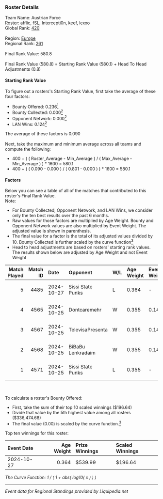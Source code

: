 ### Roster Details<br />
Team Name: Austrian Force<br />
Roster: afflic, fSL, Intercepti0n, keef, lexxo<br />
Global Rank: [420](../standings_global.md)<br />
<br />
Region: [Europe]( ../standings_europe.md)<br />
Regional Rank: [261]( ../standings_europe.md)<br />
<br />
Final Rank Value:  580.8<br />
<br />
Final Rank Value (580.8) = Starting Rank Value (580.1) + Head To Head Adjustments (0.8)<br />

#### Starting Rank Value<br />
To figure out a rosters's Starting Rank Value, first take the average of these four factors:<br />
- Bounty Offered: 0.236[<sup>1</sup>](#table2)
- Bounty Collected: 0.000[<sup>2</sup>](#table1)
- Opponent Network: 0.000[<sup>2</sup>](#table1)
- LAN Wins: 0.124[<sup>2</sup>](#table1)

The average of these factors is 0.090<br />
<br />
Next, take the maximum and minimum average across all teams and compute the following:<br />
- 400 + ( ( Roster_Average - Min_Average ) / ( Max_Average - Min_Average ) ) * 1600 = 580.1
- 400 + ( ( 0.090 - 0.000 ) / ( 0.801 - 0.000 ) ) * 1600 = 580.1


#### Factors<br />
Below you can see a table of all of the matches that contributed to this roster's Final Rank Value.<br />
Note:<br />

- For Bounty Collected, Opponent Network, and LAN Wins, we consider only the ten best results over the past 6 months.
- Raw values for those factors are multiplied by Age Weight. Bounty and Opponent Network values are also multiplied by Event Weight. The adjusted value is shown in parenthesis.
- The final value for a factor is the total of its adjusted values divided by 10. Bounty Collected is further scaled by the curve function[<sup>3</sup>](#curveFunction)
- Head to head adjustments are based on rosters' starting rank values. The results shown below are adjusted by Age Weight and not Event Weight
<span id="table1"></span><br />


| Match Played | Match ID | Date       | Opponent          | W/L | Age Weight | Event Weight | Bounty Collected | Opponent Network | LAN Wins  | H2H Adj. | Roster                                 |
| -: | -: | :- | :- | :- | :- | :- | :- | :- | :- | -: | :- |
|            5 |     4485 | 2024-10-27 | Sissi State Punks | L   | 0.364      | -            | -                | -                | -         |    -4.27 | afflic, fSL, Intercepti0n, keef, lexxo |
|            4 |     4565 | 2024-10-25 | Dontcaremehr      | W   | 0.355      | 0.143        | 0.000 (0.000)    | 0.017 (0.001)    | 1 (0.355) |     3.23 | afflic, fSL, Intercepti0n, keef, lexxo |
|            3 |     4567 | 2024-10-25 | TelevisaPresenta  | W   | 0.355      | 0.143        | 0.000 (0.000)    | 0.017 (0.001)    | 1 (0.355) |     3.19 | afflic, fSL, Intercepti0n, keef, lexxo |
|            2 |     4568 | 2024-10-25 | BiBaBu Lenkradaim | W   | 0.355      | 0.143        | 0.000 (0.000)    | 0.000 (0.000)    | 1 (0.355) |     2.90 | afflic, fSL, Intercepti0n, keef, lexxo |
|            1 |     4571 | 2024-10-25 | Sissi State Punks | L   | 0.355      | -            | -                | -                | -         |    -4.29 | afflic, fSL, Intercepti0n, keef, lexxo |

<br />
<span id="table2"></span><br />
To calculate a roster's Bounty Offered:<br />

- First, take the sum of their top 10 scaled winnings ($196.64)
- Divide that value by the 5th highest value among all rosters ($336,474.68)
- The final value (0.00) is scaled by the curve function.[<sup>3</sup>](#curveFunction)

Top ten winnings for this roster:<br />

| Event Date | Age Weight | Prize Winnings | Scaled Winnings |
| :- | -: | :- | :- |
| 2024-10-27 |      0.364 | $539.99        | $196.64         |


<span id="curveFunction"></span>_The Curve Function: 1 / ( 1 + abs( log10( x ) ) )_<br />

---
_Event data for Regional Standings provided by Liquipedia.net_<br />
